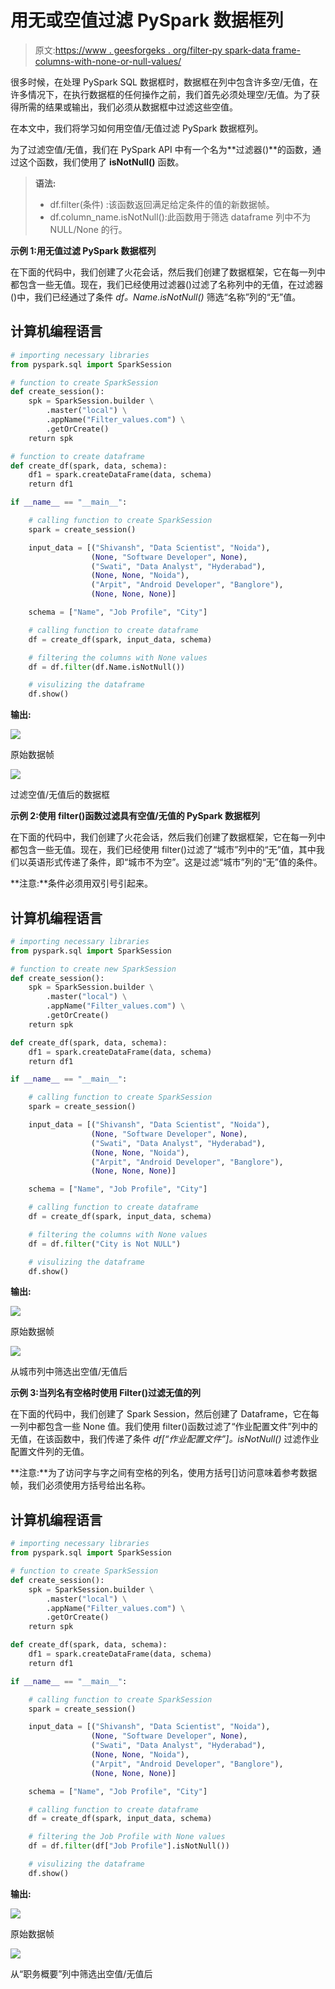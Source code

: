 # 用无或空值过滤 PySpark 数据框列

> 原文:[https://www . geesforgeks . org/filter-py spark-data frame-columns-with-none-or-null-values/](https://www.geeksforgeeks.org/filter-pyspark-dataframe-columns-with-none-or-null-values/)

很多时候，在处理 PySpark SQL 数据框时，数据框在列中包含许多空/无值，在许多情况下，在执行数据框的任何操作之前，我们首先必须处理空/无值。为了获得所需的结果或输出，我们必须从数据框中过滤这些空值。

在本文中，我们将学习如何用空值/无值过滤 PySpark 数据框列。

为了过滤空值/无值，我们在 PySpark API 中有一个名为**过滤器()**的函数，通过这个函数，我们使用了 **isNotNull()** 函数。

> **语法:**
> 
> *   df.filter(条件) :该函数返回满足给定条件的值的新数据帧。
> *   df.column_name.isNotNull():此函数用于筛选 dataframe 列中不为 NULL/None 的行。

**示例 1:用无值过滤 PySpark 数据框列**

在下面的代码中，我们创建了火花会话，然后我们创建了数据框架，它在每一列中都包含一些无值。现在，我们已经使用过滤器()过滤了名称列中的无值，在过滤器()中，我们已经通过了条件 *df。Name.isNotNull()* 筛选“名称”列的“无”值。

## 计算机编程语言

```py
# importing necessary libraries
from pyspark.sql import SparkSession

# function to create SparkSession
def create_session():
    spk = SparkSession.builder \
        .master("local") \
        .appName("Filter_values.com") \
        .getOrCreate()
    return spk

# function to create dataframe
def create_df(spark, data, schema):
    df1 = spark.createDataFrame(data, schema)
    return df1

if __name__ == "__main__":

    # calling function to create SparkSession
    spark = create_session()

    input_data = [("Shivansh", "Data Scientist", "Noida"),
                  (None, "Software Developer", None),
                  ("Swati", "Data Analyst", "Hyderabad"),
                  (None, None, "Noida"),
                  ("Arpit", "Android Developer", "Banglore"),
                  (None, None, None)]

    schema = ["Name", "Job Profile", "City"]

    # calling function to create dataframe
    df = create_df(spark, input_data, schema)

    # filtering the columns with None values
    df = df.filter(df.Name.isNotNull())

    # visulizing the dataframe
    df.show()
```

**输出:**

![](img/111d37f0e0464502074389c5d54cea65.png)

原始数据帧

![](img/445181e5a43e26f17bfd18cf202b0225.png)

过滤空值/无值后的数据框

**示例 2:使用 filter()函数过滤具有空值/无值的 PySpark 数据框列**

在下面的代码中，我们创建了火花会话，然后我们创建了数据框架，它在每一列中都包含一些无值。现在，我们已经使用 filter()过滤了“城市”列中的“无”值，其中我们以英语形式传递了条件，即“城市不为空”。这是过滤“城市”列的“无”值的条件。

**注意:**条件必须用双引号引起来。

## 计算机编程语言

```py
# importing necessary libraries
from pyspark.sql import SparkSession

# function to create new SparkSession
def create_session():
    spk = SparkSession.builder \
        .master("local") \
        .appName("Filter_values.com") \
        .getOrCreate()
    return spk

def create_df(spark, data, schema):
    df1 = spark.createDataFrame(data, schema)
    return df1

if __name__ == "__main__":

    # calling function to create SparkSession
    spark = create_session()

    input_data = [("Shivansh", "Data Scientist", "Noida"),
                  (None, "Software Developer", None),
                  ("Swati", "Data Analyst", "Hyderabad"),
                  (None, None, "Noida"),
                  ("Arpit", "Android Developer", "Banglore"),
                  (None, None, None)]

    schema = ["Name", "Job Profile", "City"]

    # calling function to create dataframe
    df = create_df(spark, input_data, schema)

    # filtering the columns with None values
    df = df.filter("City is Not NULL")

    # visulizing the dataframe
    df.show()
```

**输出:**

![](img/111d37f0e0464502074389c5d54cea65.png)

原始数据帧

![](img/644ea30aad0a382b577ad70282eb69e1.png)

从城市列中筛选出空值/无值后

**示例 3:当列名有空格时使用 Filter()过滤无值的列**

在下面的代码中，我们创建了 Spark Session，然后创建了 Dataframe，它在每一列中都包含一些 None 值。我们使用 filter()函数过滤了“作业配置文件”列中的无值，在该函数中，我们传递了条件 *df[“作业配置文件”]。isNotNull()* 过滤作业配置文件列的无值。

**注意:**为了访问字与字之间有空格的列名，使用方括号[]访问意味着参考数据帧，我们必须使用方括号给出名称。

## 计算机编程语言

```py
# importing necessary libraries
from pyspark.sql import SparkSession

# function to create SparkSession
def create_session():
    spk = SparkSession.builder \
        .master("local") \
        .appName("Filter_values.com") \
        .getOrCreate()
    return spk

def create_df(spark, data, schema):
    df1 = spark.createDataFrame(data, schema)
    return df1

if __name__ == "__main__":

    # calling function to create SparkSession
    spark = create_session()

    input_data = [("Shivansh", "Data Scientist", "Noida"),
                  (None, "Software Developer", None),
                  ("Swati", "Data Analyst", "Hyderabad"),
                  (None, None, "Noida"),
                  ("Arpit", "Android Developer", "Banglore"),
                  (None, None, None)]

    schema = ["Name", "Job Profile", "City"]

    # calling function to create dataframe
    df = create_df(spark, input_data, schema)

    # filtering the Job Profile with None values
    df = df.filter(df["Job Profile"].isNotNull())

    # visulizing the dataframe
    df.show()
```

**输出:**

![](img/111d37f0e0464502074389c5d54cea65.png)

原始数据帧

![](img/e6b791e8bf08c7a62473d6fc9662307c.png)

从“职务概要”列中筛选出空值/无值后